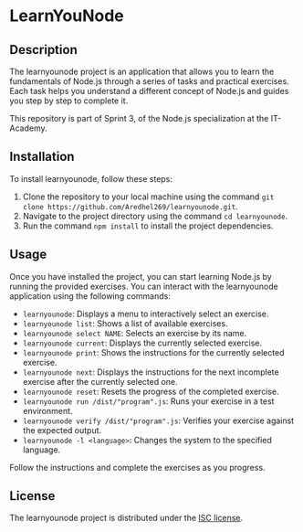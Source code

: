 # LearnYouNode

## Description
The learnyounode project is an application that allows you to learn the fundamentals of Node.js through a series of tasks and practical exercises. Each task helps you understand a different concept of Node.js and guides you step by step to complete it.

This repository is part of Sprint 3, of the Node.js specialization at the IT-Academy.

## Installation
To install learnyounode, follow these steps:

1. Clone the repository to your local machine using the command `git clone https://github.com/Aredhel269/learnyounode.git`.
2. Navigate to the project directory using the command `cd learnyounode`.
3. Run the command `npm install` to install the project dependencies.

## Usage
Once you have installed the project, you can start learning Node.js by running the provided exercises. You can interact with the learnyounode application using the following commands:

- `learnyounode`: Displays a menu to interactively select an exercise.
- `learnyounode list`: Shows a list of available exercises.
- `learnyounode select NAME`: Selects an exercise by its name.
- `learnyounode current`: Displays the currently selected exercise.
- `learnyounode print`: Shows the instructions for the currently selected exercise.
- `learnyounode next`: Displays the instructions for the next incomplete exercise after the currently selected one.
- `learnyounode reset`: Resets the progress of the completed exercise.
- `learnyounode run /dist/"program".js`: Runs your exercise in a test environment.
- `learnyounode verify /dist/"program".js`: Verifies your exercise against the expected output.
- `learnyounode -l <language>`: Changes the system to the specified language.

Follow the instructions and complete the exercises as you progress.

## License
The learnyounode project is distributed under the [ISC license](https://opensource.org/licenses/ISC).